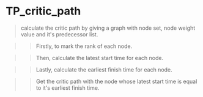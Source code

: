 # TP_critic_path
> calculate the critic path by giving a graph with node set, node weight value and it's predecessor list.

>> Firstly, to mark the rank of each node.

>>Then, calculate the latest start time for each node.

>> Lastly, calculate the earliest finish time for each node.

>> Get the critic path with the node whose latest start time is equal to it's earliest finish time.
